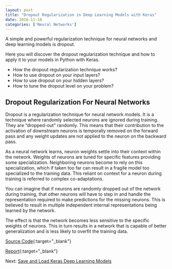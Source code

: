 ```yaml
---
layout: post
title: "Dropout Regularization in Deep Learning Models with Keras"
date: 2016-11-10
categories: ['Neural Networks']
---
```


A simple and powerful regularization technique for neural networks and deep learning models is dropout.

Here you will discover the dropout regularization technique and how to apply it to your models in Python with Keras.

- How the dropout regularization technique works?
- How to use dropout on your input layers?
- How to use dropout on your hidden layers?
- How to tune the dropout level on your problem?

## Dropout Regularization For Neural Networks

Dropout is a regularization technique for neural network models. It is a technique where randomly selected neurons are ignored during training. They are “dropped-out” randomly. This means that their contribution to the activation of downstream neurons is temporally removed on the forward pass and any weight updates are not applied to the neuron on the backward pass.

As a neural network learns, neuron weights settle into their context within the network. Weights of neurons are tuned for specific features providing some specialization. Neighboring neurons become to rely on this specialization, which if taken too far can result in a fragile model too specialized to the training data. This reliant on context for a neuron during training is referred to complex co-adaptations.

You can imagine that if neurons are randomly dropped out of the network during training, that other neurons will have to step in and handle the representation required to make predictions for the missing neurons. This is believed to result in multiple independent internal representations being learned by the network.

The effect is that the network becomes less sensitive to the specific weights of neurons. This in turn results in a network that is capable of better generalization and is less likely to overfit the training data.

[Source Code](https://github.com/srikanthpagadala/neural-network-projects/tree/master/Dropout%20Regularization%20in%20Deep%20Learning%20Models%20with%20Keras){:target="_blank"}

[Report](http://htmlpreview.github.io/?https://github.com/srikanthpagadala/neural-network-projects/blob/master/Dropout%20Regularization%20in%20Deep%20Learning%20Models%20with%20Keras/report.html){:target="_blank"}

Next: [Save and Load Keras Deep Learning Models](/notes/2016/11/10/save-and-load-keras-models)
